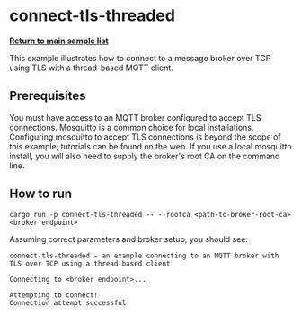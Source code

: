 # connect-tls-threaded

[**Return to main sample list**](../README.md)

This example illustrates how to connect to a message broker over TCP using TLS with a thread-based MQTT client.

## Prerequisites
You must have access to an MQTT broker configured to accept TLS connections.  Mosquitto is a common choice for
local installations.  Configuring mosquitto to accept TLS connections is beyond the scope of this example; tutorials
can be found on the web.  If you use a local mosquitto install, you will also need to supply the broker's root CA on 
the command line.

## How to run

```
cargo run -p connect-tls-threaded -- --rootca <path-to-broker-root-ca> <broker endpoint>
```

Assuming correct parameters and broker setup, you should see:

```
connect-tls-threaded - an example connecting to an MQTT broker with TLS over TCP using a thread-based client

Connecting to <broker endpoint>...

Attempting to connect!
Connection attempt successful!
```
